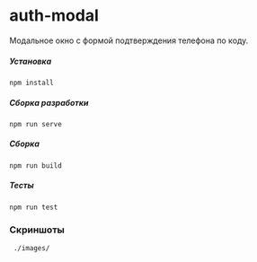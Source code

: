 # auth-modal

Модальное окно c формой подтверждения телефона по коду.

##### Установка
```
npm install
```

##### Сборка разработки
```
npm run serve
```

##### Сборка
```
npm run build
```

##### Тесты
```
npm run test
```

### Скриншоты
```
 ./images/
```
